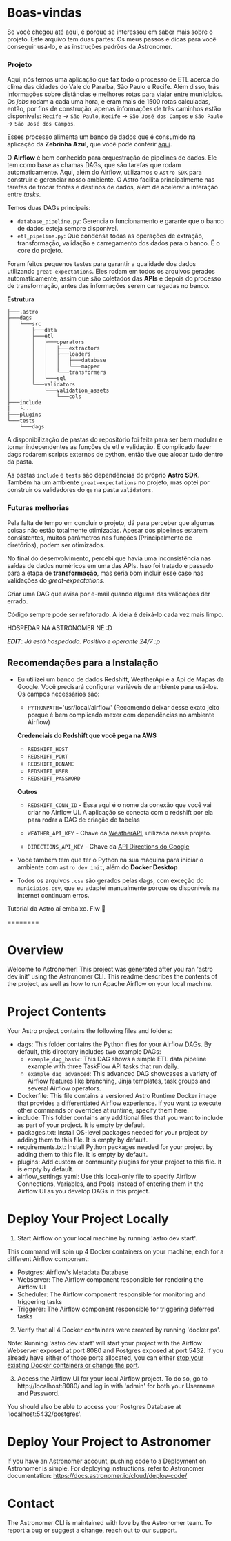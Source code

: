 
# Boas-vindas

Se você chegou até aqui, é porque se interessou em saber mais sobre o projeto. Este arquivo tem duas partes: Os meus passos e dicas para você conseguir usá-lo, e as instruções padrões da Astronomer.

### Projeto

Aqui, nós temos uma aplicação que faz todo o processo de ETL acerca do clima das cidades do Vale do Paraíba, São Paulo e Recife. Além disso, trás informações sobre distâncias e melhores rotas para viajar entre municípios. Os *jobs* rodam a cada uma hora, e eram mais de 1500 rotas calculadas, então, por fins de construção, apenas informações de três caminhos estão disponívels: `Recife` -> `São Paulo`, `Recife` -> `São José dos Campos` e `São Paulo` -> `São José dos Campos`.

Esses processo alimenta um banco de dados que é consumido na aplicação da **Zebrinha Azul**, que você pode conferir [aqui](https://zebrinha-azul-dash-app.onrender.com/).

O **Airflow** é bem conhecido para orquestração de pipelines de dados. Ele tem como base as chamas DAGs, que são tarefas que rodam automaticamente. Aqui, além do Airflow, utilizamos o `Astro SDK` para construir e gerenciar nosso ambiente. O Astro facilita principalmente nas tarefas de trocar fontes e destinos de dados, além de acelerar a interação entre *tasks*.

Temos duas DAGs principais:

- `database_pipeline.py`: Gerencia o funcionamento e garante que o banco de dados esteja sempre disponível.
- `etl_pipeline.py`: Que condensa todas as operações de extração, transformação, validação e carregamento dos dados para o banco. É o core do projeto.

Foram feitos pequenos testes para garantir a qualidade dos dados utilizando `great-expectations`. Eles rodam em todos os arquivos gerados automaticamente, assim que são coletados das **APIs** e depois do processo de transformação, antes das informações serem carregadas no banco.

**Estrutura**

```
├───.astro
├───dags
│   └───src
│       ├───data
│       ├───etl
│       │   ├───operators
│       │   │   ├───extractors
│       │   │   ├───loaders
│       │   │   │   ├───database
│       │   │   │   └───mapper
│       │   │   └───transformers
│       │   └───sql
│       └───validators
│           └───validation_assets
│               └───cols
├───include
|   └...
├───plugins
└───tests
    └───dags
```

A disponibilização de pastas do repositório foi feita para ser bem modular e tornar independentes as funções de etl e validação. É complicado fazer dags rodarem scripts externos de python, então tive que alocar tudo dentro da pasta.

As pastas `include` e `tests` são dependências do próprio **Astro SDK**. Também há um ambiente `great-expectations` no projeto, mas optei por construir os validadores do `ge` na pasta `validators`.

### Futuras melhorias

Pela falta de tempo em concluir o projeto, dá para perceber que algumas coisas não estão totalmente otimizadas. Apesar dos pipelines estarem consistentes, muitos parâmetros nas funções (Principalmente de diretórios), podem ser otimizados.

No final do desenvolvimento, percebi que havia uma inconsistência nas saídas de dados numéricos em uma das APIs. Isso foi tratado e passado para a etapa de **transformação**, mas seria bom incluir esse caso nas validações do *great-expectations.*

Criar uma DAG que avisa por e-mail quando alguma das validações der errado.

Código sempre pode ser refatorado. A ideia é deixá-lo cada vez mais limpo.

HOSPEDAR NA ASTRONOMER NÉ :D

***EDIT***: *Já está hospedado. Positivo e operante 24/7 :p*

## Recomendações para a Instalação

- Eu utilizei um banco de dados Redshift, WeatherApi e a Api de Mapas da Google. Você precisará configurar variáveis de ambiente para usá-los. Os campos necessários são:

    - ``PYTHONPATH``='usr/local/airflow' (Recomendo deixar desse exato jeito porque é bem complicado mexer com dependências no ambiente Airflow)
 
    **Credenciais do Redshift que você pega na AWS**
    - ``REDSHIFT_HOST`` 
    - ``REDSHIFT_PORT``
    - ``REDSHIFT_DBNAME``
    - ``REDSHIFT_USER``
    - ``REDSHIFT_PASSWORD``

    **Outros**
    - ``REDSHIFT_CONN_ID`` - Essa aqui é o nome da conexão que você vai criar no Airflow UI. A aplicação se conecta com o redshift por ela para rodar a DAG de criação de tabelas

    - ``WEATHER_API_KEY`` - Chave da [WeatherAPI](https://www.weatherapi.com/), utilizada nesse projeto.
    - ``DIRECTIONS_API_KEY`` - Chave da [API Directions do Google](https://developers.google.com/maps/documentation/directions/overview)
- Você também tem que ter o Python na sua máquina para iniciar o ambiente com `astro dev init`, além do **Docker Desktop**
- Todos os arquivos `.csv` são gerados pelas dags, com exceção do `municipios.csv`, que eu adaptei manualmente porque os disponíveis na internet continuam erros.

Tutorial da Astro aí embaixo. Flw 🚀

========

Overview
========

Welcome to Astronomer! This project was generated after you ran 'astro dev init' using the Astronomer CLI. This readme describes the contents of the project, as well as how to run Apache Airflow on your local machine.

Project Contents
================

Your Astro project contains the following files and folders:

- dags: This folder contains the Python files for your Airflow DAGs. By default, this directory includes two example DAGs:
    - `example_dag_basic`: This DAG shows a simple ETL data pipeline example with three TaskFlow API tasks that run daily.
    - `example_dag_advanced`: This advanced DAG showcases a variety of Airflow features like branching, Jinja templates, task groups and several Airflow operators.
- Dockerfile: This file contains a versioned Astro Runtime Docker image that provides a differentiated Airflow experience. If you want to execute other commands or overrides at runtime, specify them here.
- include: This folder contains any additional files that you want to include as part of your project. It is empty by default.
- packages.txt: Install OS-level packages needed for your project by adding them to this file. It is empty by default.
- requirements.txt: Install Python packages needed for your project by adding them to this file. It is empty by default.
- plugins: Add custom or community plugins for your project to this file. It is empty by default.
- airflow_settings.yaml: Use this local-only file to specify Airflow Connections, Variables, and Pools instead of entering them in the Airflow UI as you develop DAGs in this project.

Deploy Your Project Locally
===========================

1. Start Airflow on your local machine by running 'astro dev start'.

This command will spin up 4 Docker containers on your machine, each for a different Airflow component:

- Postgres: Airflow's Metadata Database
- Webserver: The Airflow component responsible for rendering the Airflow UI
- Scheduler: The Airflow component responsible for monitoring and triggering tasks
- Triggerer: The Airflow component responsible for triggering deferred tasks

2. Verify that all 4 Docker containers were created by running 'docker ps'.

Note: Running 'astro dev start' will start your project with the Airflow Webserver exposed at port 8080 and Postgres exposed at port 5432. If you already have either of those ports allocated, you can either [stop your existing Docker containers or change the port](https://docs.astronomer.io/astro/test-and-troubleshoot-locally#ports-are-not-available).

3. Access the Airflow UI for your local Airflow project. To do so, go to http://localhost:8080/ and log in with 'admin' for both your Username and Password.

You should also be able to access your Postgres Database at 'localhost:5432/postgres'.

Deploy Your Project to Astronomer
=================================

If you have an Astronomer account, pushing code to a Deployment on Astronomer is simple. For deploying instructions, refer to Astronomer documentation: https://docs.astronomer.io/cloud/deploy-code/

Contact
=======

The Astronomer CLI is maintained with love by the Astronomer team. To report a bug or suggest a change, reach out to our support.
